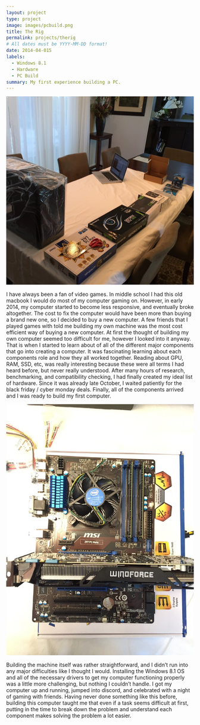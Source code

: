 ```yaml
---
layout: project
type: project
image: images/pcbuild.png
title: The Rig
permalink: projects/therig
# All dates must be YYYY-MM-DD format!
date: 2014-04-015
labels:
  - Windows 8.1
  - Hardware
  - PC Build
summary: My first experience building a PC.
---
```


<div class="ui small rounded images">
  <img class="ui medium right floated rounded image" src="../images/pcparts.png">
</div>

I have always been a fan of video games. In middle school I had this old macbook I would do most of my computer gaming on. However, in early 2014, my computer started to become less responsive, and eventually broke altogether. The cost to fix the computer would have been more than buying a brand new one, so I decided to buy a new computer. A few friends that I played games with told me building my own machine was the most cost efficient way of buying a new computer. At first the thought of building my own computer seemed too difficult for me, however I looked into it anyway. That is when I started to learn about of all of the different major components that go into creating a computer. It was fascinating learning about each components role and how they all worked together. Reading about GPU, RAM, SSD, etc, was really interesting because these were all terms I had heard before, but never really understood. After many hours of research, benchmarking, and compatibility checking, I had finally created my ideal list of hardware. Since it was already late October, I waited patiently for the black friday / cyber monday deals. Finally, all of the components arrived and I was ready to build my first computer.

<div class="ui small rounded images">
  <img class="ui medium right floated rounded image" src="../images/pcmb.png">
</div>

Building the machine itself was rather straightforward, and I didn’t run into any major difficulties like I thought I would. Installing the Windows 8.1 OS and all of the necessary drivers to get my computer functioning properly was a little more challenging, but nothing I couldn’t handle. I got my computer up and running, jumped into discord, and celebrated with a night of gaming with friends. Having never done something like this before, building this computer taught me that even if a task seems difficult at first, putting in the time to break down the problem and understand each component makes solving the problem a lot easier.
